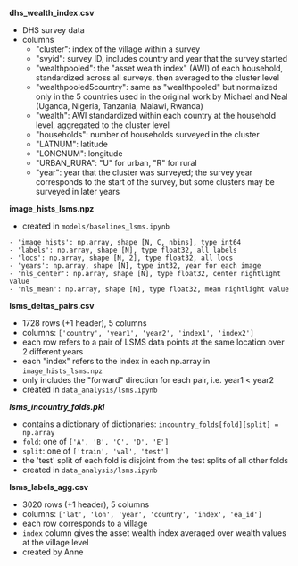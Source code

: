 **dhs_wealth_index.csv**
- DHS survey data
- columns
  - "cluster": index of the village within a survey
  - "svyid": survey ID, includes country and year that the survey started
  - "wealthpooled": the "asset wealth index" (AWI) of each household, standardized across all surveys, then averaged to the cluster level
  - "wealthpooled5country": same as "wealthpooled" but normalized only in the 5 countries used in the original work by Michael and Neal (Uganda, Nigeria, Tanzania, Malawi, Rwanda)
  - "wealth": AWI standardized within each country at the household level, aggregated to the cluster level
  - "households": number of households surveyed in the cluster
  - "LATNUM": latitude
  - "LONGNUM": longitude
  - "URBAN_RURA": "U" for urban, "R" for rural
  - "year": year that the cluster was surveyed; the survey year corresponds to the start of the survey, but some clusters may be surveyed in later years

**image_hists_lsms.npz**

- created in `models/baselines_lsms.ipynb`
```
- 'image_hists': np.array, shape [N, C, nbins], type int64
- 'labels': np.array, shape [N], type float32, all labels
- 'locs': np.array, shape [N, 2], type float32, all locs
- 'years': np.array, shape [N], type int32, year for each image
- 'nls_center': np.array, shape [N], type float32, center nightlight value
- 'nls_mean': np.array, shape [N], type float32, mean nightlight value
```

**lsms_deltas_pairs.csv**

- 1728 rows (+1 header), 5 columns
- columns: `['country', 'year1', 'year2', 'index1', 'index2']`
- each row refers to a pair of LSMS data points at the same location over 2 different years
- each "index" refers to the index in each np.array in `image_hists_lsms.npz`
- only includes the "forward" direction for each pair, i.e. year1 < year2
- created in `data_analysis/lsms.ipynb`

***lsms_incountry_folds.pkl***

- contains a dictionary of dictionaries: `incountry_folds[fold][split] = np.array`
- `fold`: one of `['A', 'B', 'C', 'D', 'E']`
- `split`: one of `['train', 'val', 'test']`
- the 'test' split of each fold is disjoint from the test splits of all other folds
- created in `data_analysis/lsms.ipynb`

**lsms_labels_agg.csv**

- 3020 rows (+1 header), 5 columns
- columns: `['lat', 'lon', 'year', 'country', 'index', 'ea_id']`
- each row corresponds to a village
- `index` column gives the asset wealth index averaged over wealth values at the village level
- created by Anne
